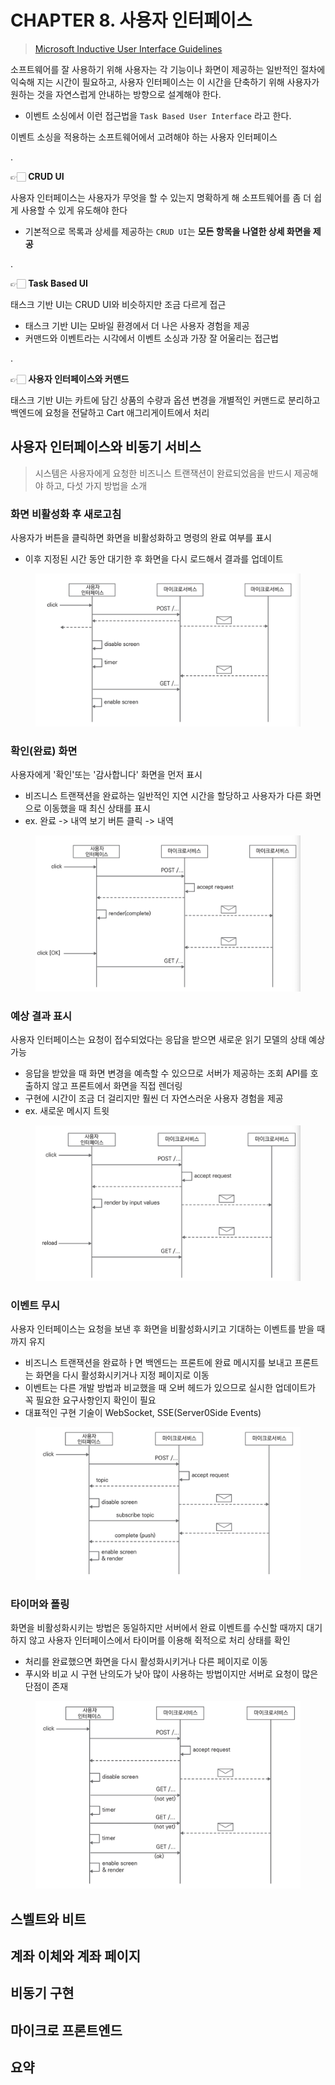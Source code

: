 # CHAPTER 8. 사용자 인터페이스

> [Microsoft Inductive User Interface Guidelines](https://learn.microsoft.com/en-us/previous-versions/ms997506(v=msdn.10)?redirectedfrom=MSDN)

소프트웨어를 잘 사용하기 위해 사용자는 각 기능이나 화면이 제공하는 일반적인 절차에 익숙해 지는 시간이 필요하고, 사용자 인터페이스는 이 시간을 단축하기 위해 사용자가 원하는 것을 자연스럽게 안내하는 방향으로 설계해야 한다.
- 이벤트 소싱에서 이런 접근법을 `Task Based User Interface` 라고 한다.

이벤트 소싱을 적용하는 소프트웨어에서 고려해야 하는 사용자 인터페이스

.

👉🏻 **CRUD UI**

사용자 인터페이스는 사용자가 무엇을 할 수 있는지 명확하게 해 소프트웨어를 좀 더 쉽게 사용할 수 있게 유도해야 한다
- 기본적으로 목록과 상세를 제공하는 `CRUD UI`는 **모든 항목을 나열한 상세 화면을 제공**

.

👉🏻 **Task Based UI**

태스크 기반 UI는 CRUD UI와 비슷하지만 조금 다르게 접근
- 태스크 기반 UI는 모바일 환경에서 더 나은 사용자 경험을 제공
- 커맨드와 이벤트라는 시각에서 이벤트 소싱과 가장 잘 어울리는 접근법

.

👉🏻 **사용자 인터페이스와 커맨드**

태스크 기반 UI는 카트에 담긴 상품의 수량과 옵션 변경을 개별적인 커맨드로 분리하고 백엔드에 요청을 전달하고 Cart 애그리게이트에서 처리

## 사용자 인터페이스와 비동기 서비스

> 시스템은 사용자에게 요청한 비즈니스 트랜잭션이 완료되었음을 반드시 제공해야 하고, 다섯 가지 방법을 소개

### 화면 비활성화 후 새로고침

사용자가 버튼을 클릭하면 화면을 비활성화하고 명령의 완료 여부를 표시
- 이후 지정된 시간 동안 대기한 후 화면을 다시 로드해서 결과를 업데이트

<figure><img src="../../.gitbook/assets/microservices-eventsourcing/8-14.png" alt=""><figcaption></figcaption></figure>

### 확인(완료) 화면

사용자에게 '확인'또는 '감사합니다' 화면을 먼저 표시
- 비즈니스 트랜잭션을 완료하는 일반적인 지연 시간을 할당하고 사용자가 다른 화면으로 이동했을 때 최신 상태를 표시
- ex. 완료 -> 내역 보기 버튼 클릭 -> 내역

<figure><img src="../../.gitbook/assets/microservices-eventsourcing/8-15.png" alt=""><figcaption></figcaption></figure>

### 예상 결과 표시

사용자 인터페이스는 요청이 접수되었다는 응답을 받으면 새로운 읽기 모델의 상태 예상 가능
- 응답을 받았을 때 화면 변경을 예측할 수 있으므로 서버가 제공하는 조회 API를 호출하지 않고 프론트에서 화면을 직접 렌더링
- 구현에 시간이 조금 더 걸리지만 훨씬 더 자연스러운 사용자 경험을 제공
- ex. 새로운 메시지 트윗

<figure><img src="../../.gitbook/assets/microservices-eventsourcing/8-16.png" alt=""><figcaption></figcaption></figure>

### 이벤트 무시

사용자 인터페이스는 요청을 보낸 후 화면을 비활성화시키고 기대하는 이벤트를 받을 때까지 유지
- 비즈니스 트랜잭션을 완료하ㅏ면 백엔드는 프론트에 완료 메시지를 보내고 프론트는 화면을 다시 활성화시키거나 지정 페이지로 이동
- 이벤트는 다른 개발 방법과 비교했을 때 오버 헤드가 있으므로 실시한 업데이트가 꼭 필요한 요구사항인지 확인이 필요
- 대표적인 구현 기술이 WebSocket, SSE(Server0Side Events)

<figure><img src="../../.gitbook/assets/microservices-eventsourcing/8-17.png" alt=""><figcaption></figcaption></figure>

### 타이머와 폴링

화면을 비활성화시키는 방법은 동일하지만 서버에서 완료 이벤트를 수신할 때까지 대기하지 않고 사용자 인터페이스에서 타이머를 이용해 쥑적으로 처리 상태를 확인
- 처리를 완료했으면 화면을 다시 활성화시키거나 다른 페이지로 이동
- 푸시와 비교 시 구현 난의도가 낮아 많이 사용하는 방법이지만 서버로 요청이 많은 단점이 존재

<figure><img src="../../.gitbook/assets/microservices-eventsourcing/8-18.png" alt=""><figcaption></figcaption></figure>

## 스벨트와 비트

## 계좌 이체와 계좌 페이지

## 비동기 구현

## 마이크로 프론트엔드

## 요약
